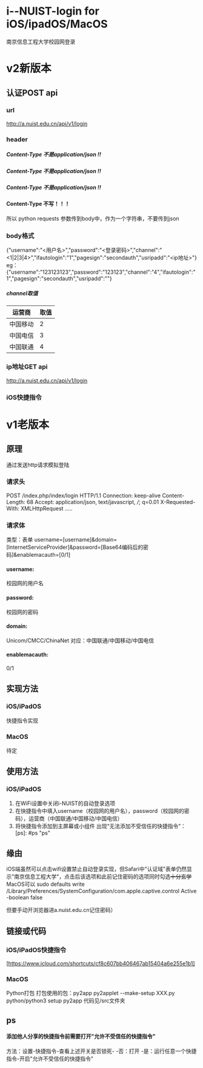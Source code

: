 # i--NUIST-login for iOS/ipadOS/MacOS
南京信息工程大学校园网登录
# v2新版本
## 认证POST api
### url
http://a.nuist.edu.cn/api/v1/login
### header
##### Content-Type 不是application/json !!
##### Content-Type 不是application/json !!
##### Content-Type 不是application/json !!
#### Content-Type 不写！！！
所以
python requests 参数传到body中，作为一个字符串，不要传到json
### body格式
{"username":"<用户名>","password":"<登录密码>","channel":"<1|2|3|4>","ifautologin":"1","pagesign":"secondauth","usripadd":"<ip地址>"}
eg： {"username":"123123123","password":"123123","channel":"4","ifautologin":"1","pagesign":"secondauth","usripadd":""}
##### channel取值
| 运营商   | 取值 |
| -------- | ---- |
| 中国移动 | 2    |
| 中国电信 | 3    |
| 中国联通 | 4    |
### ip地址GET api
http://a.nuist.edu.cn/api/v1/login
### iOS快捷指令


# v1老版本
## 原理
通过发送http请求模拟登陆
### 请求头
POST /index.php/index/login HTTP/1.1
Connection: keep-alive
Content-Length: 68
Accept: application/json, text/javascript, */*; q=0.01
X-Requested-With: XMLHttpRequest
.....
### 请求体
类型：表单
username=[username]&domain=[InternetServiceProvider]&password=[Base64编码后的密码]&enablemacauth=[0/1]
#### username:
校园网的用户名
#### password:
校园网的密码
#### domain:
Unicom/CMCC/ChinaNet
对应：中国联通/中国移动/中国电信
#### enablemacauth:
0/1

## 实现方法
### iOS/iPadOS
快捷指令实现
### MacOS
待定

## 使用方法
### iOS/iPadOS
1. 在WiFi设置中关闭i-NUIST的自动登录选项
2. 在快捷指令中填入username（校园网的用户名），password（校园网的密码），运营商（中国联通/中国移动/中国电信）
3. 将快捷指令添加到主屏幕或小组件
出现“无法添加不受信任的快捷指令”：[ps]: #ps "ps"
## 缘由
iOS端虽然可以点击wifi设置禁止自动登录实现，但Safari中"认证域"表单仍然显示"南京信息工程大学"，点击后该选项和此前记住密码的选项同时勾选~~十分玄学~~
MacOS可以 sudo defaults write /Library/Preferences/SystemConfiguration/com.apple.captive.control Active -boolean false

但要手动开浏览器进a.nuist.edu.cn记住密码）
## 链接或代码
### iOS/iPadOS快捷指令
[https://www.icloud.com/shortcuts/cf8c607bb406467ab15404a6e255e1b1]

### MacOS
Python打包
打包使用的包：py2app
py2applet --make-setup XXX.py
python/python3 setup py2app
代码见/src文件夹
## ps
#### 添加他人分享的快捷指令前需要打开"允许不受信任的快捷指令"
方法：设置-快捷指令-查看上述开关是否锁死-
-否：打开
-是：运行任意一个快捷指令-开启"允许不受信任的快捷指令"
